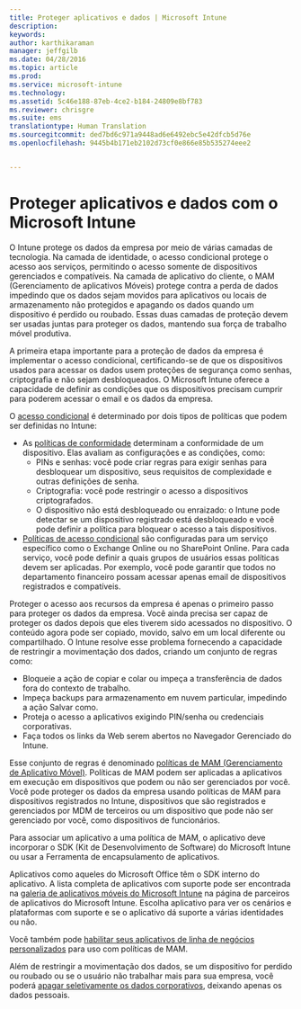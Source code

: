 ```yaml
---
title: Proteger aplicativos e dados | Microsoft Intune
description: 
keywords: 
author: karthikaraman
manager: jeffgilb
ms.date: 04/28/2016
ms.topic: article
ms.prod: 
ms.service: microsoft-intune
ms.technology: 
ms.assetid: 5c46e188-87eb-4ce2-b184-24809e8bf783
ms.reviewer: chrisgre
ms.suite: ems
translationtype: Human Translation
ms.sourcegitcommit: ded7bd6c971a9448ad6e6492ebc5e42dfcb5d76e
ms.openlocfilehash: 9445b4b171eb2102d73cf0e866e85b535274eee2


---
```


# Proteger aplicativos e dados com o Microsoft Intune


O Intune protege os dados da empresa por meio de várias camadas de tecnologia.  Na camada de identidade, o acesso condicional protege o acesso aos serviços, permitindo o acesso somente de dispositivos gerenciados e compatíveis.  Na camada de aplicativo do cliente, o MAM (Gerenciamento de aplicativos Móveis) protege contra a perda de dados impedindo que os dados sejam movidos para aplicativos ou locais de armazenamento não protegidos e apagando os dados quando um dispositivo é perdido ou roubado.  Essas duas camadas de proteção devem ser usadas juntas para proteger os dados, mantendo sua força de trabalho móvel produtiva.

A primeira etapa importante para a proteção de dados da empresa é implementar o acesso condicional, certificando-se de que os dispositivos usados para acessar os dados usem proteções de segurança como senhas, criptografia e não sejam desbloqueados. O Microsoft Intune oferece a capacidade de definir as condições que os dispositivos precisam cumprir para poderem acessar o email e os dados da empresa.

O [acesso condicional](restrict-access-to-email-and-o365-services-with-microsoft-intune.md) é determinado por dois tipos de políticas que podem ser definidas no Intune:
- As [políticas de conformidade](introduction-to-device-compliance-policies-in-microsoft-intune.md) determinam a conformidade de um dispositivo. Elas avaliam as configurações e as condições, como:
  - PINs e senhas: você pode criar regras para exigir senhas para desbloquear um dispositivo, seus requisitos de complexidade e outras definições de senha.
  - Criptografia: você pode restringir o acesso a dispositivos criptografados.
  - O dispositivo não está desbloqueado ou enraizado: o Intune pode detectar se um dispositivo registrado está desbloqueado e você pode definir a política para bloquear o acesso a tais dispositivos.
- [Políticas de acesso condicional](restrict-access-to-email-and-o365-services-with-microsoft-intune.md) são configuradas para um serviço específico como o Exchange Online ou no SharePoint Online. Para cada serviço, você pode definir a quais grupos de usuários essas políticas devem ser aplicadas. Por exemplo, você pode garantir que todos no departamento financeiro possam acessar apenas email de dispositivos registrados e compatíveis.

Proteger o acesso aos recursos da empresa é apenas o primeiro passo para proteger os dados da empresa. Você ainda precisa ser capaz de proteger os dados depois que eles tiverem sido acessados no dispositivo. O conteúdo agora pode ser copiado, movido, salvo em um local diferente ou compartilhado. O Intune resolve esse problema fornecendo a capacidade de restringir a movimentação dos dados, criando um conjunto de regras como:
- Bloqueie a ação de copiar e colar ou impeça a transferência de dados fora do contexto de trabalho.
- Impeça backups para armazenamento em nuvem particular, impedindo a ação Salvar como.
- Proteja o acesso a aplicativos exigindo PIN/senha ou credenciais corporativas.
- Faça todos os links da Web serem abertos no Navegador Gerenciado do Intune.

Esse conjunto de regras é denominado [políticas de MAM (Gerenciamento de Aplicativo Móvel)](protect-app-data-using-mobile-app-management-policies-with-microsoft-intune.md).  Políticas de MAM podem ser aplicadas a aplicativos em execução em dispositivos que podem ou não ser gerenciados por você.  Você pode proteger os dados da empresa usando políticas de MAM para dispositivos registrados no Intune, dispositivos que são registrados e gerenciados por MDM de terceiros ou um dispositivo que pode não ser gerenciado por você, como dispositivos de funcionários.

Para associar um aplicativo a uma política de MAM, o aplicativo deve incorporar o SDK (Kit de Desenvolvimento de Software) do Microsoft Intune ou usar a Ferramenta de encapsulamento de aplicativos.

Aplicativos como aqueles do Microsoft Office têm o SDK interno do aplicativo. A lista completa de aplicativos com suporte pode ser encontrada na [galeria de aplicativos móveis do Microsoft Intune](https://www.microsoft.com/en-us/server-cloud/products/microsoft-intune/partners.aspx) na página de parceiros de aplicativos do Microsoft Intune. Escolha aplicativo para ver os cenários e plataformas com suporte e se o aplicativo dá suporte a várias identidades ou não.

Você também pode [habilitar seus aplicativos de linha de negócios personalizados](decide-how-to-prepare-apps-for-mobile-application-management-with-microsoft-intune.md) para uso com políticas de MAM.

Além de restringir a movimentação dos dados, se um dispositivo for perdido ou roubado ou se o usuário não trabalhar mais para sua empresa, você poderá [apagar seletivamente os dados corporativos](wipe-managed-company-app-data-with-microsoft-intune.md), deixando apenas os dados pessoais.



<!--HONumber=Jun16_HO4-->


